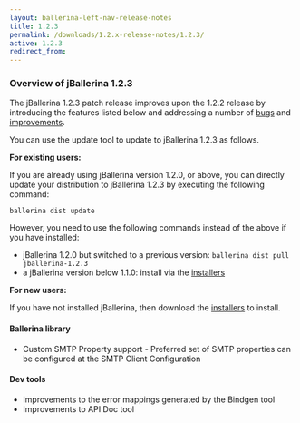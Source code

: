 ```yaml
---
layout: ballerina-left-nav-release-notes
title: 1.2.3
permalink: /downloads/1.2.x-release-notes/1.2.3/
active: 1.2.3
redirect_from: 
---
```


### Overview of jBallerina 1.2.3
The jBallerina 1.2.3 patch release improves upon the 1.2.2 release by introducing the features listed below and addressing a number of [bugs](https://github.com/ballerina-platform/ballerina-lang/issues?q=is%3Aissue+milestone%3A%22Ballerina+1.2.3%22+label%3AType%2FBug+is%3Aclosed) and [improvements](https://github.com/ballerina-platform/ballerina-lang/issues?q=is%3Aissue+milestone%3A%22Ballerina+1.2.3%22+is%3Aclosed+label%3AType%2FImprovement).

You can use the update tool to update to jBallerina 1.2.3 as follows.

**For existing users:**

If you are already using jBallerina version 1.2.0, or above, you can directly update your distribution to jBallerina 1.2.3 by executing the following command:

```
ballerina dist update
```

However, you need to use the following commands instead of the above if you have installed:

- jBallerina 1.2.0 but switched to a previous version: `ballerina dist pull jballerina-1.2.3`
- a jBallerina version below 1.1.0: install via the [installers](https://ballerina.io/downloads/)

**For new users:**

If you have not installed jBallerina, then download the [installers](https://ballerina.io/downloads/) to install.

#### Ballerina library

- Custom SMTP Property support - Preferred set of SMTP properties can be configured at the SMTP Client Configuration 

#### Dev tools

- Improvements to the error mappings generated by the Bindgen tool
- Improvements to API Doc tool

